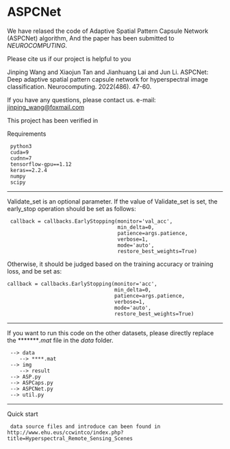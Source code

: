 # ASPCNet

We have relased the code of Adaptive Spatial Pattern Capsule Network (ASPCNet) algorithm, And the paper has been submitted to *NEUROCOMPUTING*. 

Please cite us if our project is helpful to you

Jinping Wang and Xiaojun Tan and Jianhuang Lai and Jun Li. ASPCNet: Deep adaptive spatial pattern capsule network for hyperspectral image classification. Neurocomputing. 2022(486). 47-60.

If you have any questions, please contact us. e-mail: jinping_wang@foxmail.com

This project has been verified in 


Requirements

     python3
     cuda=9
     cudnn=7
     tensorflow-gpu==1.12
     keras==2.2.4
     numpy 
     scipy


******
Validate_set is an optional parameter. If the value of Validate_set is set, the early_stop operation should be set as follows:

     callback = callbacks.EarlyStopping(monitor='val_acc',
                                        min_delta=0,
                                        patience=args.patience,
                                        verbose=1,
                                        mode='auto',
                                        restore_best_weights=True)

Otherwise, it should be judged based on the training accuracy or training loss, and be set as:

    callback = callbacks.EarlyStopping(monitor='acc',
                                       min_delta=0,
                                       patience=args.patience,
                                       verbose=1,
                                       mode='auto',
                                       restore_best_weights=True)
******
If you want to run this code on the other datasets, please directly replace the ********.mat* file in the *data* folder.

     --> data
        --> ****.mat
     --> img
        --> result
     --> ASP.py
     --> ASPCaps.py
     --> ASPCNet.py
     --> util.py
******

Quick start

     data source files and introduce can been found in http://www.ehu.eus/ccwintco/index.php?title=Hyperspectral_Remote_Sensing_Scenes
     
     
   
